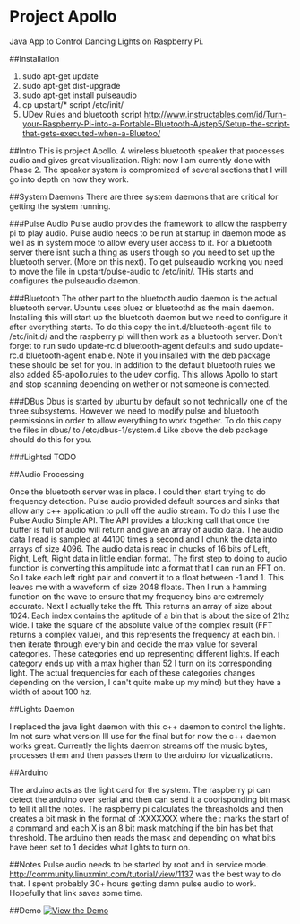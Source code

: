# Project Apollo
Java App to Control Dancing Lights on Raspberry Pi.

##Installation
1. sudo apt-get update
2. sudo apt-get dist-upgrade
3. sudo apt-get install pulseaudio
4. cp upstart/* script /etc/init/
5. UDev Rules and bluetooth script http://www.instructables.com/id/Turn-your-Raspberry-Pi-into-a-Portable-Bluetooth-A/step5/Setup-the-script-that-gets-executed-when-a-Bluetoo/

##Intro
This is project Apollo. A wireless bluetooth speaker that processes audio and gives great visualization. Right now I am currently done with Phase 2. The speaker system is compromized of several sections that I will go into depth on how they work.

##System Daemons
There are three system daemons that are critical for getting the system running.

###Pulse Audio
Pulse audio provides the framework to allow the raspberry pi to play audio. Pulse audio needs to be run at startup in daemon mode as well as in system mode to allow every user access to it. For a bluetooth server there isnt such a thing as users though so you need to set up the bluetooth server. (More on this next). To get pulseaudio working you need to move the file in upstart/pulse-audio to /etc/init/. THis starts and configures the pulseaudio daemon. 

###Bluetooth
The other part to the bluetooth audio daemon is the actual bluetooth server. Ubuntu uses bluez or bluetoothd as the main daemon. Installing this will start up the bluetooth daemon but we need to configure it after everything starts. To do this copy the init.d/bluetooth-agent file to /etc/init.d/ and the raspberry pi will then work as a bluetooth server. Don't forget to run sudo update-rc.d bluetooth-agent defaults and sudo update-rc.d bluetooth-agent enable. Note if you insalled with the deb package these should be set for you. In addition to the default bluetooth rules we also added 85-apollo.rules to the udev config. This allows Apollo to start and stop scanning depending on wether or not someone is connected. 

###DBus
Dbus is started by ubuntu by default so not technically one of the three subsystems. However we need to modify pulse and bluetooth permissions in order to allow everything to work together. To do this copy the files in dbus/ to /etc/dbus-1/system.d Like above the deb package should do this for you. 
 
###Lightsd
TODO


##Audio Processing

Once the bluetooth server was in place. I could then start trying to do frequency detection. Pulse audio provided default sources and sinks that allow any c++ application to pull off the audio stream. To do this I use the Pulse Audio Simple API. The API provides a blocking call that once the buffer is full of audio will return and give an array of audio data. The audio data I read is sampled at 44100 times a second and I chunk the data into arrays of size 4096. The audio data is read in chucks of 16 bits of Left, Right, Left, Right data in little endian format. The first step to doing to audio function is converting this amplitude into a format that I can run an FFT on. So I take each left right pair and convert it to a float between -1 and 1. This leaves me with a waveform of size 2048 floats. Then I run a hamming function on the wave to ensure that my frequency bins are extremely accurate. Next I actually take the fft. This returns an array of size about 1024. Each index contains the aptitude of a bin that is about the size of 21hz wide. I take the square of the absolute value of the complex result (FFT returns a complex value), and this represents the frequency at each bin. I then iterate through every bin and decide the max value for several categories. These categories end up representing different lights. If each category ends up with a max higher than 52 I turn on its corresponding light. The actual frequencies for each of these categories changes depending on the version, I can't quite make up my mind) but they have a width of about 100 hz. 

##Lights Daemon

I replaced the java light daemon with this c++ daemon to control the lights. Im not sure what version Ill use for the final but for now the c++ daemon works great. Currently the lights daemon streams off the music bytes, processes them and then passes them to the arduino for vizualizations. 

##Arduino

The arduino acts as the light card for the system. The raspberry pi can detect the arduino over serial and then can send it a coorisponding bit mask to tell it all the notes. The raspberry pi calculates the threasholds and then creates a bit mask in the format of :XXXXXXX
where the : marks the start of a command and each X is an 8 bit mask matching if the bin has bet that threshold. The arduino then reads the mask and depending on what bits have been set to 1 decides what lights to turn on. 


##Notes
Pulse audio needs to be started by root and in service mode. 
http://community.linuxmint.com/tutorial/view/1137 was the best way to do that. I spent probably 30+ hours getting damn pulse audio to work. Hopefully that link saves some time. 

##Demo
[![View the Demo](https://youtu.be/DsmAnA31GMg)](https://youtu.be/DsmAnA31GMg)
